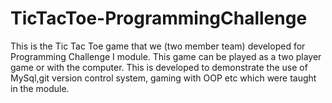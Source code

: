 # TicTacToe-ProgrammingChallenge
This is the Tic Tac Toe game that we (two member team) developed for Programming Challenge I module. This game can be played as a two player game or with the computer. This is developed to demonstrate the use of MySql,git version control system, gaming with OOP etc which were taught in the module.
